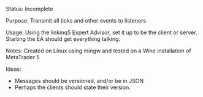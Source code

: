 Status: Incomplete

Purpose:  Transmit all ticks and other events to listeners

Usage:
    Using the linkmq5 Expert Advisor, set it up to be the client or server. Starting the EA should get everything talking.

Notes:
    Created on Linux using mingw and tested on a Wine installation of MetaTrader 5

Ideas:
- Messages should be versioned, and/or be in JSON
- Perhaps the clients should state their version.
